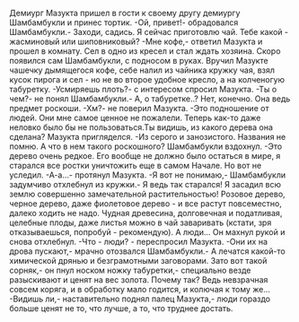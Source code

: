   Демиург Мазукта пришел в гости к своему другу демиургу Шамбамбукли и принес тортик.
-Ой, привет!- обрадовался Шамбамбукли.- Заходи, садись. Я сейчас приготовлю чай. Тебе какой - жасминовый или шиповниковый?
-Мне кофе,- ответил Мазукта и прошел в комнату. Сел в одно из кресел и стал ждать хозяина.
Скоро появился сам Шамбамбукли, с подносом в руках. Вручил Мазукте чашечку дымящегося кофе, себе налил из чайника кружку чая, взял кусок пирога и сел - но не во второе удобное кресло, а на колченогую табуретку.
-Усмиряешь плоть?- с интересом спросил Мазукта.
-Ты о чем?- не понял Шамбамбукли.- А, о табуретке..? Нет, конечно. Она ведь предмет роскоши.
-Хм?- не поверил Мазукта.
-Это подношение от людей. Они мне самое ценное не пожалели. Теперь как-то даже неловко было бы не пользоваться.Ты видишь, из какого дерева она сделана?
Мазукта пригляделся.
-Из серого и занозистого. Названия не помню. А что в нем такого роскошного?
Шамбамбукли вздохнул.
-Это дерево очень редкое. Его вообще не должно было остаться в мире, я старался все ростки уничтожить еще в самом Начале. Но вот не уследил.
-А-а...- протянул Мазукта.
-Я вот не понимаю,- Шамбамбукли задумчиво отхлебнул из кружки.- Я ведь так старался! Я засадил всю землю совершенно замечательной растительностью! Розовое дерево, черное дерево, даже фиолетовое дерево - и все растут повсеместно, далеко ходить не надо. Чудная древесина, долговечная и податливая, целебные плоды, даже листья можно в чай заваривать (кстати, зря отказываешься, попробуй - рекомендую). А люди...
Он махнул рукой и снова отхлебнул.
-Что - люди? - переспросил Мазукта.
-Они их на дрова пускают,- мрачно отозвался Шамбамбукли.- А лечатся какой-то химической дрянью и безграмотными заговорами. Зато вот такой сорняк,- он пнул носком ножку табуретки,- специально везде разыскивают и ценят на вес золота. Почему так? Ведь невзрачная совсем коряга, и в обработку мало годится, и колючая к тому же...
-Видишь ли,- наставительно поднял палец Мазукта,- люди гораздо больше ценят не то, что лучше, а то, что труднее достать.      